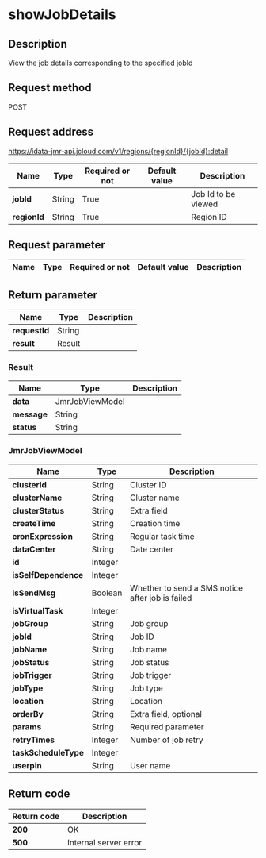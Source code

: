 # showJobDetails


## Description
View the job details corresponding to the specified jobId

## Request method
POST

## Request address
https://idata-jmr-api.jcloud.com/v1/regions/{regionId}/{jobId}:detail

|Name|Type|Required or not|Default value|Description|
|---|---|---|---|---|
|**jobId**|String|True||Job Id to be viewed|
|**regionId**|String|True||Region ID|

## Request parameter
|Name|Type|Required or not|Default value|Description|
|---|---|---|---|---|


## Return parameter
|Name|Type|Description|
|---|---|---|
|**requestId**|String||
|**result**|Result||


### <a name="Result">Result</a>
|Name|Type|Description|
|---|---|---|
|**data**|JmrJobViewModel||
|**message**|String||
|**status**|String||
### <a name="JmrJobViewModel">JmrJobViewModel</a>
|Name|Type|Description|
|---|---|---|
|**clusterId**|String|Cluster ID|
|**clusterName**|String|Cluster name|
|**clusterStatus**|String|Extra field|
|**createTime**|String|Creation time|
|**cronExpression**|String|Regular task time|
|**dataCenter**|String|Date center|
|**id**|Integer||
|**isSelfDependence**|Integer||
|**isSendMsg**|Boolean|Whether to send a SMS notice after job is failed|
|**isVirtualTask**|Integer||
|**jobGroup**|String|Job group|
|**jobId**|String|Job ID|
|**jobName**|String|Job name|
|**jobStatus**|String|Job status|
|**jobTrigger**|String|Job trigger|
|**jobType**|String|Job type|
|**location**|String|Location|
|**orderBy**|String|Extra field, optional|
|**params**|String|Required parameter|
|**retryTimes**|Integer|Number of job retry|
|**taskScheduleType**|Integer||
|**userpin**|String|User name|

## Return code
|Return code|Description|
|---|---|
|**200**|OK|
|**500**|Internal server error|
